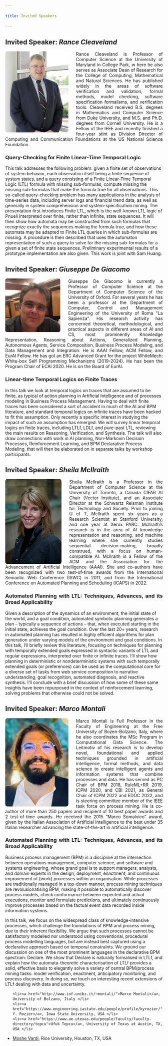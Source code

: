 ```yaml
---

title: Invited Speakers

---
```



<h2 id="rance">Invited Speaker: <em>Rance Cleaveland</em></h2>
<p><img src="/assets/img/rance.jpg" alt="rance" class="img-responsive" style="max-width: 40%; float: left; border-radius: 3%; margin-right: 25px" /></p>

<p style="text-align: justify">Rance Cleaveland is Professor of Computer Science at the University of Maryland in College Park, w
here he also serves as Associate Dean of Research for the College of Computing, Mathematical and Natural Sciences.  
He has published widely in the areas of software verification and validation, formal methods, model checking, software 
specification formalisms, and verification tools.  Cleaveland received B.S. degrees in Mathematics and Computer Science 
from Duke University, and M.S. and Ph.D. degrees from Cornell University.  He is a Fellow of the IEEE and recently finished 
a four-year stint as Division Director of Computing and Communication Foundations at the US National Science Foundation.</p>

<h3 style="text-align: justify" id="keynote-abstract---download-slides">Query-Checking for Finite Linear-Time Temporal Logic</h3>

<p>This talk addresses the following problem:  given a finite set of observations of system behavior, each observation 
itself being a finite sequence of system states, and a query consisting of a Finite Linear-Time Temporal Logic (LTL) 
formula with missing sub-formulas, compute missing the missing sub-formulas that make the formula true for all observations.  
This so-called query-checking problem has many applications in the analysis of time-series data, including server logs and 
financial trend data, as well as generally in system comprehension and system-specification mining.  The presentation first 
introduces Finite LTL, which is the well-known LTL logic of Pnueli interpreted over finite, rather than infinite, state sequences.  
It will then show how automata may be constructed from such formulas that recognize exactly the sequences making the formula true, 
and how these automata may be adapted to Finite LTL queries in which sub-formulas are missing.  A procedure is then described that 
uses the automaton representation of such a query to solve for the missing sub-formulas for a given a set of finite state sequences.  
Preliminary experimental results of a prototype implementation are also given.
This work is joint with Sam Huang.
</p>


<h2 id="degiacomo">Invited Speaker: <em>Giuseppe De Giacomo</em></h2>
<p><img src="/assets/img/degiacomo.jpeg" alt="degiacomo" class="img-responsive" style="max-width: 35%; float: left; border-radius: 3%; margin-right: 25px" /></p>

<p style="text-align: justify">Giuseppe De Giacomo is currently a Professor of Computer Science at the Department of 
Computer Science of the University of Oxford. For several years he has been a professor at the Department of Computer, 
Control and Management Engineering of the University of Roma "La Sapienza". His research activity has concerned theoretical, 
methodological, and practical aspects in different areas of AI and CS, most prominently Knowledge Representation, 
Reasoning about Actions, Generalized Planning, Autonomous Agents, Service Composition, Business Process Modeling, 
and Data Management and Integration. He is AAAI Fellow, ACM Fellow, and EurAI Fellow. He has got an ERC Advanced Grant 
for the project WhiteMech: White-box Self Programming Mechanisms (2019-2024). He has been the Program Chair of ECAI 2020. 
He is on the Board of EurAI.</p>

<h3 style="text-align: justify" id="keynote-abstract---download-slides">Linear-time Temporal Logics on Finite Traces</h3>
<p>In this talk we look at temporal logics on traces that are assumed to be finite, as typical of action planning in
Artificial Intelligence and of processes modeling in Business Process Management.  Having to deal with finite traces has 
been considered a sort of accident in much of the AI and BPM literature, and standard temporal logics on infinite traces 
have been hacked to fit this assumption. Only recently a specific interest in studying the impact of such an assumption 
has emerged.  We will survey linear temporal logics on finite traces, including LTLf, LDLf, and pure-past LTL, reviewing 
the main results on Reasoning, Verification, and Synthesis. The talk will also draw connections with work in AI planning, 
Non-Markovin Decision Processes, Reinforcement Learning, and BPM Declarative Process Modeling, that will then be elaborated 
on in separate talks by workshop participants.</p>

<h2 id="sheila">Invited Speaker: <em>Sheila McIlraith </em></h2>
<p><img src="/assets/img/sheila.jpg" alt="degiacomo" class="img-responsive" style="max-width: 40%; float: left; border-radius: 3%; margin-right: 25px" /></p>

<p style="text-align: justify">Sheila McIlraith is a Professor in the Department of Computer Science at the University 
of Toronto, a Canada CIFAR AI Chair (Vector Institute), and an Associate Director at the Schwartz Reisman Institute for 
Technology and Society. Prior to joining U of T, McIlraith spent six years as a Research Scientist at Stanford University, 
and one year at Xerox PARC. McIlraith’s research is in the area of AI knowledge representation and reasoning, and machine 
learning where she currently studies sequential decision-making, broadly construed, with a focus on human-compatible AI. 
McIlraith is a Fellow of the ACM and the Association for the Advancement of Artificial Intelligence (AAAI). She and co-authors 
have been recognized with two test-of-time awards from the International Semantic Web Conference (ISWC) in 2011, and from the 
International Conference on Automated Planning and Scheduling (ICAPS) in 2022.</p>

<h3 style="text-align: justify" id="keynote-abstract---download-slides">Automated Planning with LTL: Techniques, Advances, and its Broad Applicability
</h3>
<p>Given a description of the dynamics of an environment, the initial state of the world, and a goal condition, 
automated symbolic planning generates a plan – typically a sequence of actions – that, when executed starting in the 
initial state, achieves the goal condition. Over the last 20+ years, research in automated planning has resulted in 
highly efficient algorithms for plan generation under varying models of the environment and goal conditions. 
In this talk, I’ll briefly review this literature, focusing on techniques for planning with temporally extended goals 
expressed in syntactic variants of LTL and regular expressions, interpreted over finite or infinite traces.  
I’ll show how planning in deterministic or nondeterministic systems with such temporally extended goals (or preferences) 
can be used as the computational core for a diverse set of tasks from web service composition to narrative understanding, 
goal recognition, automated diagnosis, and reactive synthesis. I’ll conclude with a brief discussion of how some of these 
same insights have been repurposed in the context of reinforcement learning, solving problems that otherwise could not be solved.</p>

<h2 id="sheila">Invited Speaker: <em>Marco Montali </em></h2>
<p><img src="/assets/img/marco.png" alt="degiacomo" class="img-responsive" style="max-width: 40%; float: left; border-radius: 3%; margin-right: 25px" /></p>

<p style="text-align: justify">Marco Montali is Full Professor in the Faculty of Engineering at the Free University of Bozen-Bolzano, Italy, where he also coordinates the MSc Program in Computational Data Science.  The Leitmotiv of his research is to develop novel, foundational and applied techniques grounded in artificial intelligence, formal methods, and data science to create intelligent agents and information systems that combine processes and data. 
He has served as PC Chair of BPM 2018, RuleML+RR 2019, ICPM 2020, and CBI 2021, as General Chair of ICPM 2022 and EDOC 2022, and is steering committee member of the IEEE task force on process mining. He is co-author of more than 250 papers and recipient of 10 best paper awards and 2 test-of-time awards. He received the 2015 “Marco Somalvico” award, given by the Italian Association of Artificial Intelligence to the best under 35 Italian researcher advancing the state-of-the-art in artificial intelligence.

</p>

<h3 style="text-align: justify" id="keynote-abstract---download-slides">Automated Planning with LTL: Techniques, Advances, and its Broad Applicability
</h3>
<p>Business process management (BPM) is a discipline at the intersection between operations management, computer science, and software and systems engineering, whose grand goal is to support managers, analysts, and domain experts in the design, deployment, enactment, and continuous improvement of (work) processes within an organisation.  While processes are traditionally managed in a top-down manner, process mining techniques are revolusionatising BPM, making it possible to automatically discover process models, check conformance between expected and actual executions, monitor and formulate predictions, and ultimately continuously improve processes based on the factual event data recorded inside information systems.

In this talk, we focus on the widespread class of knowledge-intensive processes, which challenge the foundations of BPM and process mining, due to their inherent flexibility. We argue that such processes cannot be satisfactory modelled nor understood using conventional, procedural process modelling languages, but are instead best captured using a declarative approach based on temporal constraints. We ground our discussion on one of the most prominent languages in the declarative BPM spectrum: Declare. We show that Declare is naturally formalised in LTLf, and explain how the automata-theoretic characterisation of LTLf provides a solid, effective basis to elegantly solve a variety of central BPM/process mining tasks: model verification, enactment, anticipatory monitoring, and process discovery. In doing so, we touch on interesting recent extensions of LTLf dealing with data and uncertainty.
</p>



<ul role="list">
      
    <li><a href="http://www.inf.unibz.it/~montali/">Marco Montali</a>, University of Bolzano, Italy </li>
    <li><a href="https://www.engineering.iastate.edu/people/profile/kyrozier/">Kristin Y. Rozier</a>, Iowa State University, USA </li>
    <li><a href="https://www.ae.utexas.edu/people/faculty/faculty-directory/topcu">Ufuk Topcu</a>, University of Texas at Austin, TX, USA </li>  

<li><a href="https://www.cs.rice.edu/~vardi/">Moshe Vardi</a>, Rice University, Houston, TX, USA </li>
</ul>


